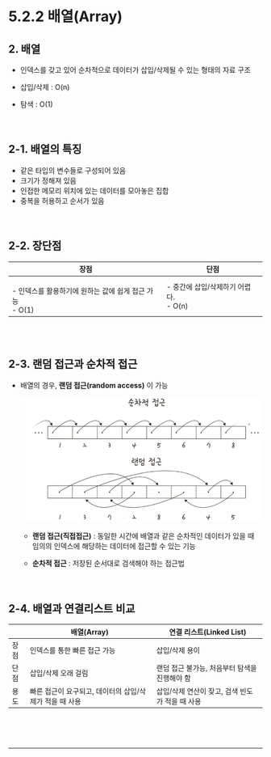 # 5.2.2 배열(Array)
## 2. 배열
- 인덱스를 갖고 있어 순차적으로 데이터가 삽입/삭제될 수 있는 형태의 자료 구조

- 삽입/삭제 : O(n)
- 탐색 : O(1)
<BR><BR><BR>

## 2-1. 배열의 특징
- 같은 타입의 변수들로 구성되어 있음
- 크기가 정해져 있음
- 인접한 메모리 위치에 있는 데이터를 모아놓은 집합
- 중복을 허용하고 순서가 있음
<BR><BR><BR>

## 2-2. 장단점
|장점|단점|
|---|---|
|<br>- 인덱스를 활용하기에 원하는 값에 쉽게 접근 가능<br>- O(1)|- 중간에 삽입/삭제하기 어렵다.<BR>- O(n)|
<BR><BR>

## 2-3. 랜덤 접근과 순차적 접근
- 배열의 경우, **랜덤 접근(random access)** 이 가능

  ![random access](../../img/random_access.png)

  - **랜덤 접근(직접접근)** : 동일한 시간에 배열과 같은 순차적인 데이터가 있을 때 임의의 인덱스에 해당하는 데이터에 접근할 수 있는 기능

  - **순차적 접근** : 저장된 순서대로 검색해야 하는 접근법
<BR><BR><BR>

## 2-4. 배열과 연결리스트 비교
||배열(Array)|연결 리스트(Linked List)|
|---|---|---|
|장점|인덱스를 통한 빠른 접근 가능|삽입/삭제 용이|
|단점|삽입/삭제 오래 걸림|랜덤 접근 불가능, 처음부터 탐색을 진행해야 함|
|용도|빠른 접근이 요구되고, 데이터의 삽입/삭제가 적을 때 사용|삽입/삭제 연산이 잦고, 검색 빈도가 적을 때 사용|
<BR><BR><BR>

---
